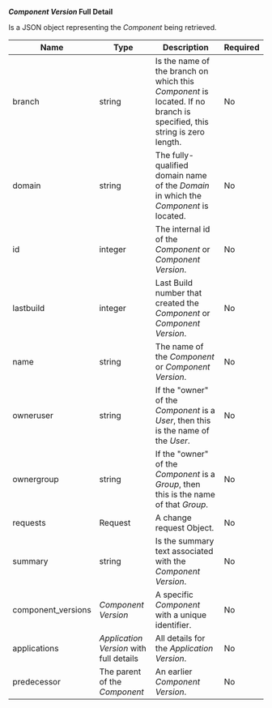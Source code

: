**_Component Version_ Full Detail**

Is a JSON  object representing the _Component_ being retrieved.

| Name | Type | Description | Required |
| ---- | ---- | ----------- | -------- |
| branch | string | Is the name of the branch on which this _Component_ is located. If no branch is specified, this string is zero length. | No |
| domain | string | The fully-qualified domain name of the _Domain_ in which the _Component_ is located. | No |
| id | integer | The internal id of the _Component_ or _Component Version_. | No |
| lastbuild | integer | Last Build number that created the _Component_ or _Component Version_. | No |
| name | string | The name of the  _Component_ or _Component Version_. | No |
| owneruser | string | If the "owner" of the _Component_ is a _User_, then this is the name of the _User_. | No |
| ownergroup | string | If the "owner" of the _Component_ is a _Group_, then this is the name of that _Group_. | No |
| requests |  Request | A change request Object.| No |
| summary | string | Is the summary text associated with the _Component Version_. | No |
| component_versions | _Component Version_ | A specific _Component_ with a unique identifier. | No |
| applications | _Application Version_ with full details  | All details for the _Application Version_. | No |
| predecessor | The parent of the _Component_| An earlier _Component Version_.  | No |
